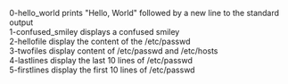 0-hello_world prints "Hello, World" followed by a new line to the standard output <br/>
1-confused_smiley displays a confused smiley <br/>
2-hellofile display the content of the /etc/passwd <br/>
3-twofiles display content of /etc/passwd and /etc/hosts <br/>
4-lastlines display the last 10 lines of /etc/passwd <br/>
5-firstlines display the first 10 lines of /etc/passwd <br/>

